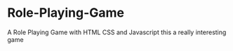 # Role-Playing-Game
A Role Playing Game with HTML CSS and Javascript
this a really interesting game
